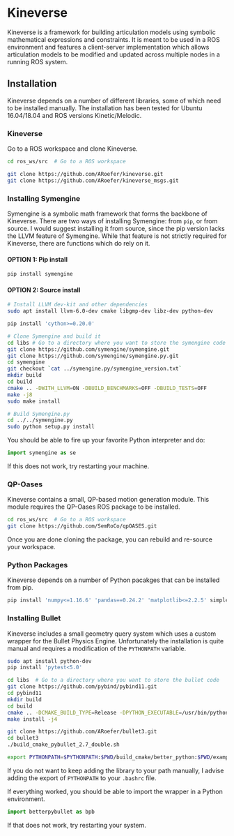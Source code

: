 Kineverse
=========

Kineverse is a framework for building articulation models using symbolic mathematical expressions and constraints. 
It is meant to be used in a ROS environment and features a client-server implementation which allows articulation models to be modified and updated across multiple nodes in a running ROS system.


Installation
------------
Kineverse depends on a number of different libraries, some of which need to be installed manually. The installation has been tested for Ubuntu 16.04/18.04 and ROS versions Kinetic/Melodic.

### Kineverse
Go to a ROS workspace and clone Kineverse.

```bash
cd ros_ws/src  # Go to a ROS workspace

git clone https://github.com/ARoefer/kineverse.git
git clone https://github.com/ARoefer/kineverse_msgs.git
```

### Installing Symengine
Symengine is a symbolic math framework that forms the backbone of Kineverse. There are two ways of installing Symengine: from `pip`, or from source. I would suggest installing it from source, since the pip version lacks the LLVM feature of Symengine. While that feature is not strictly required for Kineverse, there are functions which do rely on it.

#### OPTION 1: Pip install
```bash
pip install symengine
```

#### OPTION 2: Source install
```bash
# Install LLVM dev-kit and other dependencies
sudo apt install llvm-6.0-dev cmake libgmp-dev libz-dev python-dev

pip install 'cython>=0.20.0'

# Clone Symengine and build it
cd libs # Go to a directory where you want to store the symengine code
git clone https://github.com/symengine/symengine.git
git clone https://github.com/symengine/symengine.py.git
cd symengine
git checkout `cat ../symengine.py/symengine_version.txt`
mkdir build
cd build
cmake .. -DWITH_LLVM=ON -DBUILD_BENCHMARKS=OFF -DBUILD_TESTS=OFF
make -j8
sudo make install

# Build Symengine.py
cd ../../symengine.py
sudo python setup.py install
```

You should be able to fire up your favorite Python interpreter and do:

```python
import symengine as se
```
If this does not work, try restarting your machine.

### QP-Oases
Kineverse contains a small, QP-based motion generation module. This module requires the QP-Oases ROS package to be installed. 

```bash
cd ros_ws/src  # Go to a ROS workspace
git clone https://github.com/SemRoCo/qpOASES.git
```

Once you are done cloning the package, you can rebuild and re-source your workspace. 

### Python Packages
Kineverse depends on a number of Python pacakges that can be installed from pip.

```bash
pip install 'numpy<=1.16.6' 'pandas==0.24.2' 'matplotlib<=2.2.5' simplejson tqdm sortedcontainers jinja2
```


### Installing Bullet
Kineverse includes a small geometry query system which uses a custom wrapper for the Bullet Physics Engine. Unfortunately the installation is quite manual and requires a modification of the `PYTHONPATH` variable.

```bash
sudo apt install python-dev 
pip install 'pytest<5.0'

cd libs  # Go to a directory where you want to store the bullet code
git clone https://github.com/pybind/pybind11.git
cd pybind11
mkdir build
cd build 
cmake .. -DCMAKE_BUILD_TYPE=Release -DPYTHON_EXECUTABLE=/usr/bin/python2.7
make install -j4

git clone https://github.com/ARoefer/bullet3.git
cd bullet3
./build_cmake_pybullet_2.7_double.sh

export PYTHONPATH=$PYTHONPATH:$PWD/build_cmake/better_python:$PWD/examples/pybullet  # Extend the python path
```

If you do not want to keep adding the library to your path manually, I advise adding the export of `PYTHONPATH` to your `.bashrc` file.

If everything worked, you should be able to import the wrapper in a Python environment. 

```python
import betterpybullet as bpb
```

If that does not work, try restarting your system.
